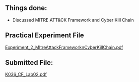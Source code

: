 
## Things done:

- Discussed MITRE ATT&CK Framework and Cyber Kill Chain

## Practical Experiment File


[Experiment_2_MItreAttackFrameworknCyberKillChain.pdf](https://prod-files-secure.s3.us-west-2.amazonaws.com/cb8bfd8d-d68b-81fa-ac15-000328a0aab4/ca6735bc-31cc-41e1-8214-e24f15911d14/Experiment_2_MItreAttackFrameworknCyberKillChain.pdf?X-Amz-Algorithm=AWS4-HMAC-SHA256&X-Amz-Content-Sha256=UNSIGNED-PAYLOAD&X-Amz-Credential=ASIAZI2LB4663EZK33FH%2F20250815%2Fus-west-2%2Fs3%2Faws4_request&X-Amz-Date=20250815T064758Z&X-Amz-Expires=3600&X-Amz-Security-Token=IQoJb3JpZ2luX2VjEA8aCXVzLXdlc3QtMiJHMEUCIQCXIcMGfrBSh%2BC1t4SNAWJp4fxpte5g4uu5YUtLdqdq6QIgIzjAd7DlqB5yXG8EkJVY8XVm7sOmi4ihiBbnjL1gzjEq%2FwMIVxAAGgw2Mzc0MjMxODM4MDUiDHXDEPoXV%2BEM0p54uCrcA%2FeoA%2BvY8yXbmk8RmQQ21xdRAi16sS7R69QVmEoKxjMMp9KQ8S%2B2cKGxTSd7oqKYVty4gn2QNYM91BzG%2FI0GQ57XuLyu8cQqEV551bIZRVoXVUsXsw184TgTn91asfFO4vh1rSOer9JpSfn70QMomaceMZ9ZbP%2BqqIjWhIxtNlJASK29j7e4iNUapyEz%2FQvD0m7gydenbTLCPMHECV4m%2FJCUjbrKt1NNgHensUHbS%2F%2BPG34Rkdis5DLo7MAgeAzwgFX4NkI78uy5XI6kA8gEazxMKV0uVDJUr%2BQyJt%2FDwUTX8gIPFJDJDWh%2B2xngW32%2FXoJFi%2FeqXCkGLvN80nQm6adve3SsHZO7Cpo5OW9RC1hr9ed4vQFB4%2B%2B6EpLL2rHb%2FjAbzsYyCwmwhCRqbGB3XgdW7kGv012hCZtClZx%2B8ql61Vgopv3sq077WFjJMOtNaMekIrNtDAB5ls3OEv%2FSPEy907y%2FweXJ5p7Btw7Uma%2FhR%2B%2Fu0ZUEGB7YffGcksRv8Ybi00kzfzZ2KfrB1A5MWFYt2Nyok812YOIbZRS7xzdLeuEUvMYoFTNKZMWq4FCZ6NVPlYu9xs2XZ%2F0wVYU9e0ZipzCKAFJtcP9FYRPzcxDqRQdivzHQFl3jTiXFMOSi%2B8QGOqUB3Mrnvxujigax3GVmZnxxi%2F1gk43h8vASTh88KY0W%2BPiv2d4FGisoB6Ow9BO1pXH6LkuYQ16301vsApxn1GzKxEzAo0yxS7E0DVxy9hP4gWs232tlECebkncXhKaws6N6MGKhovYT9ESvObDrOdNk7pYZl1TgAD7RLM4O15L6c3azMmuTtYAdKLZFIIAp7H7gtMJv8sxT9o7CviyjUWSyPtoXIk6M&X-Amz-Signature=2d0446f1be1d1ee765cde15abafc4fbfc8e97adaa31403a62f3abfe9dd5f1c7c&X-Amz-SignedHeaders=host&x-amz-checksum-mode=ENABLED&x-id=GetObject)


## Submitted File:


[K036_CF_Lab02.pdf](https://prod-files-secure.s3.us-west-2.amazonaws.com/cb8bfd8d-d68b-81fa-ac15-000328a0aab4/8e25f08f-c644-4758-8bf5-06e89a65aa0d/K036_CF_Lab02.pdf?X-Amz-Algorithm=AWS4-HMAC-SHA256&X-Amz-Content-Sha256=UNSIGNED-PAYLOAD&X-Amz-Credential=ASIAZI2LB4663EZK33FH%2F20250815%2Fus-west-2%2Fs3%2Faws4_request&X-Amz-Date=20250815T064758Z&X-Amz-Expires=3600&X-Amz-Security-Token=IQoJb3JpZ2luX2VjEA8aCXVzLXdlc3QtMiJHMEUCIQCXIcMGfrBSh%2BC1t4SNAWJp4fxpte5g4uu5YUtLdqdq6QIgIzjAd7DlqB5yXG8EkJVY8XVm7sOmi4ihiBbnjL1gzjEq%2FwMIVxAAGgw2Mzc0MjMxODM4MDUiDHXDEPoXV%2BEM0p54uCrcA%2FeoA%2BvY8yXbmk8RmQQ21xdRAi16sS7R69QVmEoKxjMMp9KQ8S%2B2cKGxTSd7oqKYVty4gn2QNYM91BzG%2FI0GQ57XuLyu8cQqEV551bIZRVoXVUsXsw184TgTn91asfFO4vh1rSOer9JpSfn70QMomaceMZ9ZbP%2BqqIjWhIxtNlJASK29j7e4iNUapyEz%2FQvD0m7gydenbTLCPMHECV4m%2FJCUjbrKt1NNgHensUHbS%2F%2BPG34Rkdis5DLo7MAgeAzwgFX4NkI78uy5XI6kA8gEazxMKV0uVDJUr%2BQyJt%2FDwUTX8gIPFJDJDWh%2B2xngW32%2FXoJFi%2FeqXCkGLvN80nQm6adve3SsHZO7Cpo5OW9RC1hr9ed4vQFB4%2B%2B6EpLL2rHb%2FjAbzsYyCwmwhCRqbGB3XgdW7kGv012hCZtClZx%2B8ql61Vgopv3sq077WFjJMOtNaMekIrNtDAB5ls3OEv%2FSPEy907y%2FweXJ5p7Btw7Uma%2FhR%2B%2Fu0ZUEGB7YffGcksRv8Ybi00kzfzZ2KfrB1A5MWFYt2Nyok812YOIbZRS7xzdLeuEUvMYoFTNKZMWq4FCZ6NVPlYu9xs2XZ%2F0wVYU9e0ZipzCKAFJtcP9FYRPzcxDqRQdivzHQFl3jTiXFMOSi%2B8QGOqUB3Mrnvxujigax3GVmZnxxi%2F1gk43h8vASTh88KY0W%2BPiv2d4FGisoB6Ow9BO1pXH6LkuYQ16301vsApxn1GzKxEzAo0yxS7E0DVxy9hP4gWs232tlECebkncXhKaws6N6MGKhovYT9ESvObDrOdNk7pYZl1TgAD7RLM4O15L6c3azMmuTtYAdKLZFIIAp7H7gtMJv8sxT9o7CviyjUWSyPtoXIk6M&X-Amz-Signature=84a271090703df13c2763fb6038afeab559df3dd0e81d8556ba0664aac97fba3&X-Amz-SignedHeaders=host&x-amz-checksum-mode=ENABLED&x-id=GetObject)

